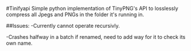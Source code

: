 #Tinifyapi
Simple python implementation of TinyPNG's API to losslessly compress all Jpegs and PNGs in the folder it's running in. 

##Issues:
-Currently cannot operate recursivly. 

-Crashes halfway in a batch if renamed, need to add way for it to check its own name.
